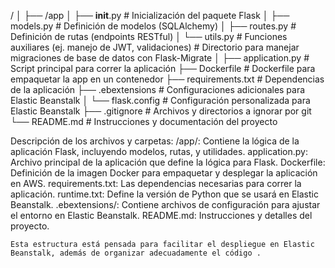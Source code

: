 /
│
├── /app
│   ├── __init__.py        # Inicialización del paquete Flask
│   ├── models.py          # Definición de modelos (SQLAlchemy)
│   ├── routes.py          # Definición de rutas (endpoints RESTful)
│   └── utils.py           # Funciones auxiliares (ej. manejo de JWT, validaciones)         # Directorio para manejar migraciones de base de datos con Flask-Migrate
│
├── application.py         # Script principal para correr la aplicación
├── Dockerfile             # Dockerfile para empaquetar la app en un contenedor
├── requirements.txt       # Dependencias de la aplicación
├── .ebextensions           # Configuraciones adicionales para Elastic Beanstalk
│   └── flask.config        # Configuración personalizada para Elastic Beanstalk
├── .gitignore             # Archivos y directorios a ignorar por git
└── README.md              # Instrucciones y documentación del proyecto


Descripción de los archivos y carpetas:
    /app/: Contiene la lógica de la aplicación Flask, incluyendo modelos, rutas, y utilidades.
    application.py: Archivo principal de la aplicación que define la lógica para Flask.
    Dockerfile: Definición de la imagen Docker para empaquetar y desplegar la aplicación en AWS.
    requirements.txt: Las dependencias necesarias para correr la aplicación.
    runtime.txt: Define la versión de Python que se usará en Elastic Beanstalk.
    .ebextensions/: Contiene archivos de configuración para ajustar el entorno en Elastic Beanstalk.
    README.md: Instrucciones y detalles del proyecto.

    Esta estructura está pensada para facilitar el despliegue en Elastic Beanstalk, además de organizar adecuadamente el código .